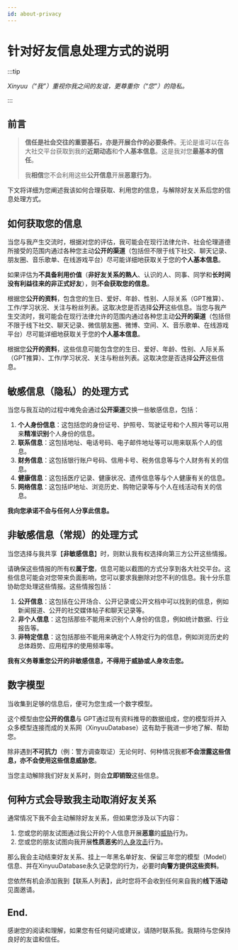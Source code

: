 ```yaml
---
id: about-privacy
---
```

# 针对好友信息处理方式的说明

:::tip

*Xinyuu（“我”）重视你我之间的友谊，更尊重你（“您”）的隐私。*

:::



##  前言

> **信任是社会交往的重要基石，亦是开展合作的必要条件**。无论是谁可以在各大社交平台获取到我的**近期动态**和**个人基本信息**。这是我对您**最基本的信任**。
>
> 我**相信**您不会利用这些**公开信息**开展**恶意行为**。

下文将详细为您阐述我该如何合理获取、利用您的信息，与解除好友关系后您的信息处理方式。

## 如何获取您的信息

当您与我产生交流时，根据对您的评估，我可能会在现行法律允许、社会伦理道德所接受的范围内通过各种您主动**公开的渠道**（包括但不限于线下社交、聊天记录、朋友圈、音乐歌单、在线游戏平台）尽可能详细地获取关于您的**个人基本信息**。

如果评估为**不具备利用价值**（**非好友关系的熟人**、认识的人、同事、同学和**长时间没有利益往来的非正式好友**），则**不会获取您的信息**。

根据您**公开的资料**，包含您的生日、爱好、年龄、性别、人际关系（GPT推算）、工作/学习状况、关注与粉丝列表。这取决您是否选择**公开**这些信息。当您与我产生交流时，我可能会在现行法律允许的范围内通过各种您主动**公开的渠道**（包括但不限于线下社交、聊天记录、微信朋友圈、微博、空间、X、音乐歌单、在线游戏平台）尽可能详细地获取关于您的**个人基本信息**。

根据您**公开的资料**，这些信息可能包含您的生日、爱好、年龄、性别、人际关系（GPT推算）、工作/学习状况、关注与粉丝列表。这取决您是否选择**公开**这些信息。

## 敏感信息（隐私）的处理方式

当您与我互动的过程中难免会通过**公开渠道**交换一些敏感信息，包括：

1. **个人身份信息**：这包括您的身份证号、护照号、驾驶证号和个人照片等可以用来**精准识别**个人身份的信息。
2. **联系信息**：这包括地址、电话号码、电子邮件地址等可以用来联系个人的信息。
3. **财务信息**：这包括银行账户号码、信用卡号、税务信息等与个人财务有关的信息。
4. **健康信息**：这包括医疗记录、健康状况、遗传信息等与个人健康有关的信息。
5. **网络信息**：这包括IP地址、浏览历史、购物记录等与个人在线活动有关的信息。

**我向您承诺不会与任何人分享此信息。**

## 非敏感信息（常规）的处理方式

当您选择与我共享【**非敏感信息**】时，则默认我有权选择向第三方公开这些情报。

请确保这些情报的所有权**属于您**，信息可能以截图的方式分享到各大社交平台。这些信息可能会对您带来负面影响，您可以要求我删除对您不利的信息。我十分乐意协助您处理这些情报。这些情报包括：

1. **公开信息**：这包括在公开场合、公开记录或公开文档中可以找到的信息，例如新闻报道、公开的社交媒体帖子和聊天记录等。
2. **非个人信息**：这包括那些不能用来识别个人身份的信息，例如统计数据、行业报告等。
3. **非特定信息**：这包括那些不能用来确定个人特定行为的信息，例如浏览历史的总体趋势、应用程序的使用频率等。

**我有义务尊重您公开的非敏感信息，不得用于威胁或人身攻击您。**

## 数字模型

当收集到足够的信息后，便可为您生成一个数字模型。

这个模型由您**公开的信息**与 GPT通过现有资料推导的数据组成，您的模型将并入众多模型连接而成的关系网（XinyuuDatabase）这有助于我进一步地了解、帮助您。

除非遇到**不可抗力**（例：警方调查取证）无论何时、何种情况我都**不会泄露这些信息，亦不会使用这些信息威胁您**。

当您主动解除我们好友关系时，则会**立即销毁**这些信息。

## 何种方式会导致我主动取消好友关系

通常情况下我不会主动解除好友关系，但如果您涉及以下内容：

1. 您或您的朋友试图通过我公开的个人信息开展**恶意**的<u>威胁</u>行为。
2. 您或您的朋友试图向我开展**性质恶劣**的<u>人身攻击</u>行为。

那么我会主动结束好友关系、挂上一年黑名单好友、保留三年您的模型（Model）信息、并在XinyuuDatabase永久记录您的行为，必要时**向警方提供这些资料**。

您依然有机会添加我到【联系人列表】，此时您将不会收到任何来自我的**线下活动**见面邀请。

## End.

感谢您的阅读和理解，如果您有任何疑问或建议，请随时联系我。我期待与您保持良好的友谊和信任。

